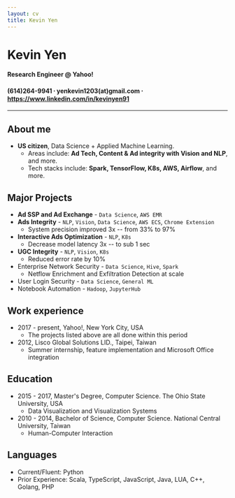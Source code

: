 ```yaml
---
layout: cv
title: Kevin Yen
---
```

# Kevin Yen

#### Research Engineer @ Yahoo!

<h4 id="webaddress">
(614)264-9941
⸱ yenkevin1203(at)gmail.com
⸱ <a href="https://www.linkedin.com/in/kevinyen91">https://www.linkedin.com/in/kevinyen91</a>
</h4>

<hr>

## About me

* **US citizen**, Data Science + Applied Machine Learning.
  * Areas include: **Ad Tech, Content & Ad integrity with Vision and NLP**, and more.
  * Tech stacks include: **Spark, TensorFlow, K8s, AWS, Airflow**, and more.

## Major Projects

* **Ad SSP and Ad Exchange** - `Data Science`, `AWS EMR`
* **Ads Integrity** - `NLP`, `Vision`, `Data Science`, `AWS ECS`, `Chrome Extension`
  * System precision improved 3x -- from 33% to 97%
* **Interactive Ads Optimization** - `NLP`, `K8s`
  * Decrease model latency 3x -- to sub 1 sec
* **UGC Integrity** - `NLP`, `Vision`, `K8s`
  * Reduced error rate by 10%
* Enterprise Network Security - `Data Science`, `Hive`, `Spark`
  * Netflow Enrichment and Exfiltration Detection at scale 
* User Login Security - `Data Science`, `General ML`
* Notebook Automation - `Hadoop`, `JupyterHub`

## Work experience

* 2017 - present, Yahoo!, New York City, USA
  * The projects listed above are all done within this period
* 2012, Lisco Global Solutions LID., Taipei, Taiwan
  * Summer internship, feature implementation and Microsoft Office integration

## Education

* 2015 - 2017, Master's Degree, Computer Science. The Ohio State University, USA
  * Data Visualization and Visualization Systems
* 2010 - 2014, Bachelor of Science, Computer Science. National Central University, Taiwan
  * Human-Computer Interaction

## Languages

* Current/Fluent: Python
* Prior Experience: Scala, TypeScript, JavaScript, Java, LUA, C++, Golang, PHP
